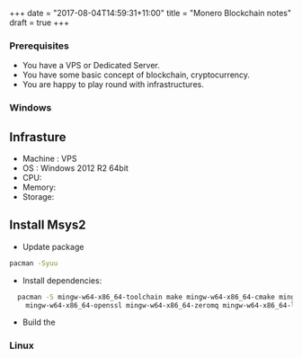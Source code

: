 +++
date = "2017-08-04T14:59:31+11:00"
title = "Monero Blockchain notes"
draft = true
+++

### Prerequisites

* You have a VPS or Dedicated Server. 
* You have some basic concept of blockchain, cryptocurrency. 
* You are happy to play round with infrastructures. 


### Windows

## Infrasture 
* Machine : VPS
* OS : Windows 2012 R2 64bit
* CPU: 
* Memory:
* Storage: 

 

## Install Msys2 

* Update package 

```bash
pacman -Syuu
```

* Install dependencies:

```bash
  pacman -S mingw-w64-x86_64-toolchain make mingw-w64-x86_64-cmake mingw-w64-x86_64-boost \
    mingw-w64-x86_64-openssl mingw-w64-x86_64-zeromq mingw-w64-x86_64-libsodium
```
* Build the  


### Linux 